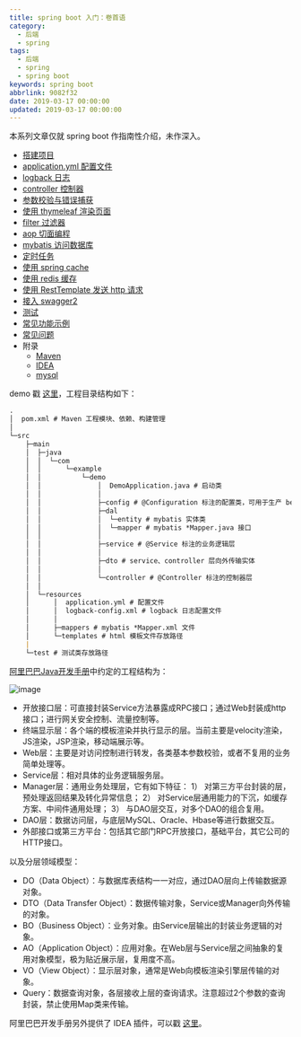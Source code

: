 ```yaml
---
title: spring boot 入门：卷首语
category:
  - 后端
  - spring
tags:
  - 后端
  - spring
  - spring boot
keywords: spring boot
abbrlink: 9082f32
date: 2019-03-17 00:00:00
updated: 2019-03-17 00:00:00
---
```


本系列文章仅就 spring boot 作指南性介绍，未作深入。

* [搭建项目](/archives/b16f5632/)
* [application.yml 配置文件](/archives/6fd0dc6f/)
* [logback 日志](/archives/89954b97/)
* [controller 控制器](/archives/7981e696/)
* [参数校验与错误捕获](/archives/c158ade3/)
* [使用 thymeleaf 渲染页面](/archives/817b8053/)
* [filter 过滤器](/archives/68ab87cc/)
* [aop 切面编程](/archives/ad1e9018/)
* [mybatis 访问数据库](/archives/63b17f08/)
* [定时任务](/archives/2290be3f/)
* [使用 spring cache](/archives/96b22f49/)
* [使用 redis 缓存](/archives/e219e00a/)
* [使用 RestTemplate 发送 http 请求](/archives/7d49460/)
* [接入 swagger2](/archives/d9e408c0/)
* [测试](/archives/b600fbee/)
* [常见功能示例](/archives/363acb26/)
* [常见问题](/archives/9999f3ca/)
* 附录
  * [Maven](/archives/692189cc/)
  * [IDEA](/archives/b36cf34f/)
  * [mysql](/archives/73386e0/)

demo 戳 [这里](https://github.com/Alfred-sg/spring-boot-demo)，工程目录结构如下：

```md
.
│  pom.xml # Maven 工程模块、依赖、构建管理
│  
└─src
    ├─main
    │  ├─java
    │  │  └─com
    │  │      └─example
    │  │          └─demo
    │  │              │  DemoApplication.java # 启动类
    │  │              │      
    │  │              ├─config # @Configuration 标注的配置类，可用于生产 bean
    │  │              ├─dal
    │  │              │  └─entity # mybatis 实体类
    │  │              │  └─mapper # mybatis *Mapper.java 接口
    │  │              │      
    │  │              ├─service # @Service 标注的业务逻辑层
    │  │              │      
    │  │              ├─dto # service、controller 层向外传输实体
    │  │              │      
    │  │              └─controller # @Controller 标注的控制器层
    │  │                      
    │  └─resources
    │      │  application.yml # 配置文件
    │      │  logback-config.xml # logback 日志配置文件
    │      │  
    │      ├─mappers # mybatis *Mapper.xml 文件
    │      └─templates # html 模板文件存放路径
    |
    └─test # 测试类存放路径
```

[阿里巴巴Java开发手册](https://github.com/alibaba/p3c/blob/master/p3c-gitbook/%E5%B7%A5%E7%A8%8B%E7%BB%93%E6%9E%84/%E5%BA%94%E7%94%A8%E5%88%86%E5%B1%82.md)中约定的工程结构为：

![image](alibabaLevel.png)

* 开放接口层：可直接封装Service方法暴露成RPC接口；通过Web封装成http接口；进行网关安全控制、流量控制等。
* 终端显示层：各个端的模板渲染并执行显示的层。当前主要是velocity渲染，JS渲染，JSP渲染，移动端展示等。
* Web层：主要是对访问控制进行转发，各类基本参数校验，或者不复用的业务简单处理等。
* Service层：相对具体的业务逻辑服务层。
* Manager层：通用业务处理层，它有如下特征：
1） 对第三方平台封装的层，预处理返回结果及转化异常信息；
2） 对Service层通用能力的下沉，如缓存方案、中间件通用处理；
3） 与DAO层交互，对多个DAO的组合复用。
* DAO层：数据访问层，与底层MySQL、Oracle、Hbase等进行数据交互。
* 外部接口或第三方平台：包括其它部门RPC开放接口，基础平台，其它公司的HTTP接口。

以及分层领域模型：

* DO（Data Object）：与数据库表结构一一对应，通过DAO层向上传输数据源对象。
* DTO（Data Transfer Object）：数据传输对象，Service或Manager向外传输的对象。
* BO（Business Object）：业务对象。由Service层输出的封装业务逻辑的对象。
* AO（Application Object）：应用对象。在Web层与Service层之间抽象的复用对象模型，极为贴近展示层，复用度不高。
* VO（View Object）：显示层对象，通常是Web向模板渲染引擎层传输的对象。
* Query：数据查询对象，各层接收上层的查询请求。注意超过2个参数的查询封装，禁止使用Map类来传输。

阿里巴巴开发手册另外提供了 IDEA 插件，可以戳 [这里](https://github.com/alibaba/p3c/blob/master/idea-plugin/README_cn.md)。